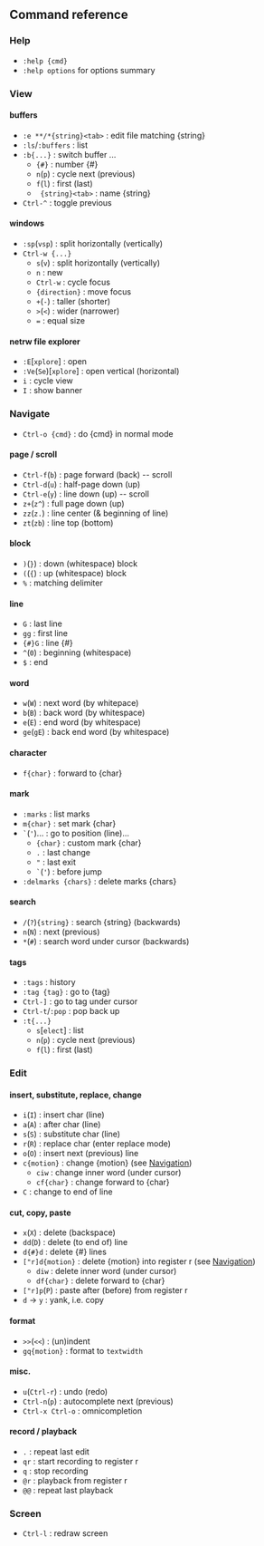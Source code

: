 Command reference
-----------------
### Help
- `:help {cmd}`
- `:help options` for options summary


### View
#### buffers
- `:e **/*{string}<tab>` : edit file matching {string}
- `:ls`/`:buffers`       : list
- `:b{...}`               : switch buffer ...
  - `{#}`                  : number {#}
  - `n`(`p`)               : cycle next (previous)
  - `f`(`l`)               : first (last)
  - ` {string}<tab>`       : name {string}
- `Ctrl-^`               : toggle previous

#### windows
- `:sp`(`vsp`)    : split horizontally (vertically)
- `Ctrl-w {...}`
  - `s`(`v`)      : split horizontally (vertically)
  - `n`           : new
  - `Ctrl-w`      : cycle focus
  - `{direction}` : move focus
  - `+`(`-`)      : taller (shorter)
  - `>`(`<`)      : wider (narrower)
  - `=`           : equal size

#### netrw file explorer
- `:E`[`xplore`]        : open
- `:Ve`(`Se`)[`xplore`] : open vertical (horizontal)
- `i`                   : cycle view
- `I`                   : show banner


### Navigate
- `Ctrl-o {cmd}` : do {cmd} in normal mode

#### page / scroll
- `Ctrl-f`(`b`) : page forward (back) -- scroll
- `Ctrl-d`(`u`) : half-page down (up)
- `Ctrl-e`(`y`) : line down (up) -- scroll
- `z+`(`z^`)    : full page down (up)
- `zz`(`z.`)    : line center (& beginning of line)
- `zt`(`zb`)    : line top (bottom)

#### block
- `)`(`}`) : down (whitespace) block
- `(`(`{`) : up (whitespace) block
- `%`      : matching delimiter

#### line
- `G`      : last line
- `gg`     : first line
- `{#}G`   : line {#}
- `^`(`0`) : beginning (whitespace)
- `$`      : end

#### word
- `w`(`W`)   : next word (by whitepace)
- `b`(`B`)   : back word (by whitespace)
- `e`(`E`)   : end word (by whitespace) 
- `ge`(`gE`) : back end word (by whitespace)

#### character
- `f{char}` : forward to {char}

#### mark
- `:marks`            : list marks
- `m{char}`           : set mark {char}
- `` ` ``(`'`)...        : go to position (line)...
  - `{char}`            : custom mark {char}
  - `.`                 : last change
  - `"`                 : last exit
  - `` ` ``(`'`)           : before jump
- `:delmarks {chars}` : delete marks {chars}

#### search
- `/`(`?`)`{string}` : search {string} (backwards)
- `n`(`N`)           : next (previous)
- `*`(`#`)           : search word under cursor (backwards)

#### tags
- `:tags`         : history
- `:tag {tag}`    : go to {tag}
- `Ctrl-]`        : go to tag under cursor
- `Ctrl-t`/`:pop` : pop back up
- `:t{...}`
  - `s`[`elect`]  : list
  - `n`(`p`)      : cycle next (previous)
  - `f`(`l`)      : first (last)


### Edit
#### insert, substitute, replace, change
- `i`(`I`)      : insert char (line)
- `a`(`A`)      : after char (line)
- `s`(`S`)      : substitute char (line)
- `r`(`R`)      : replace char (enter replace mode)
- `o`(`O`)      : insert next (previous) line
- `c{motion}`   : change {motion} (see [Navigation](#navigation))
  - `ciw`       : change inner word (under cursor)
  - `cf{char}`  : change forward to {char}
- `C`           : change to end of line

#### cut, copy, paste
- `x`(`X`)         : delete (backspace)
- `dd`(`D`)        : delete (to end of) line
- `d{#}d`          : delete {#} lines
- `["r]d{motion}`  : delete {motion} into register r
                     (see [Navigation](#navigation))
  - `diw`          : delete inner word (under cursor)
  - `df{char}`     : delete forward to {char}
- `["r]p`(`P`)     : paste after (before) from register r
- `d` &rarr; `y`   : yank, i.e. copy

#### format
- `>>`(`<<`)   : (un)indent
- `gq{motion}` : format to `textwidth`

#### misc.
- `u`(`Ctrl-r`)   : undo (redo)
- `Ctrl-n`(`p`)   : autocomplete next (previous)
- `Ctrl-x Ctrl-o` : omnicompletion

#### record / playback
- `.`  : repeat last edit
- `qr` : start recording to register r
- `q`  : stop recording
- `@r` : playback from register r
- `@@` : repeat last playback


### Screen
- `Ctrl-l` : redraw screen
